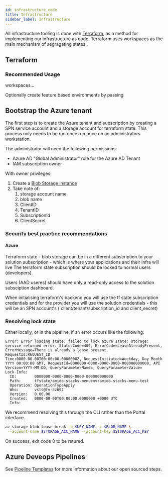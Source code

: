 ```yaml
---
id: infrastructure_code
title: Infrastructure
sidebar_label: Infrastructure
---
```


<!--
Ensure we put in lots of information about our Infrastructure. Including:

> What is the data flow through configuration? Beginning to end. Hierarchical model.
** Compile time
** Run time
** Server only
** Client only
-->

All infrastructure tooling is done with [Terraform](https://www.terraform.io/), as a method for implementing our infrastructure as code. Terraform uses workspaces as the main mechanism of segragating states.

## Terraform

### Recommended Usage 

workspaces... 

Optionally create feature based environments by passing 



## Bootstrap the Azure tenant

The first step is to create the Azure tenant and subscription by creating a SPN service account and a storage account for terraform state. This process only needs to be run once run once on an administrators workstation.

The administrator will need the following permissions:

- Azure AD "Global Administrator" role for the Azure AD Tenant
- IAM subscription owner

With owner privileges:
1. Create a [Blob Storage instance](https://azure.microsoft.com/en-gb/services/storage/blobs/)
2. Take note of:
   1. storage account name
   2. blob name
   3. ClientID
   4. TenantID
   5. SubscriptionId
   6. ClientSecret

### Security best practice recommendations

#### Azure
Terraform state - blob storage can be in a different subscription to your solution subscription - which is where your applications and their infra will live
The terraform state subscription should be locked to normal users (developers).

Users (AAD useres) should have only a read-only access to the solution subsciption dashboard.

When initialising terraform's backend you will use the tf state subscription credentials and for the provider you will use the solution credentials - this will be an SPN account's (`client/tenant/subscription_id and client_secret)


### Resolving lock state

Either locally, or in the pipeline, if an error occurs like the following:

```log
Error: Error loading state: failed to lock azure state: storage: service returned error: StatusCode=409, ErrorCode=LeaseAlreadyPresent, ErrorMessage=There is already a lease present.
RequestId:REQUEST_ID
Time:0000-00-00T00:00:00.0000000Z, RequestInitiated=Weekday, Day Month YYYY 00:00:00 GMT, RequestId=0000000-0000-0000-0000-000000000000, API Version=YYYY-MM-DD, QueryParameterName=, QueryParameterValue=
Lock Info:
  ID:        0000000-0000-0000-0000-000000000000
  Path:      tfstate/amido-stacks-menuenv:amido-stacks-menu-test
  Operation: OperationTypeApply
  Who:       vsts@fv-az692
  Version:   0.00.00
  Created:   0000-00-00T00:00:00.0000000 +0000 UTC
  Info:      
```

We recommend resolving this through the CLI rather than the Portal interface.

   ```bash
   az storage blob lease break -b $KEY_NAME -c $BLOB_NAME \
    --account-name $STORAGE_ACC_NAME --account-key $STORAGE_ACC_KEY
  ```

On success, exit code 0 to be retured.

## Azure Deveops Pipelines

See [Pipeline Templates](./pipeline_templates.md) for more information about our open sourced steps.
